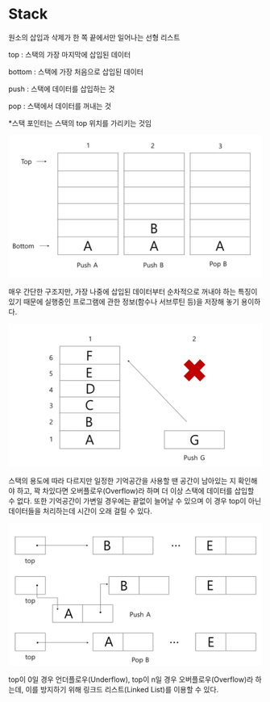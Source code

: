# Stack

원소의 삽입과 삭제가 한 쪽 끝에서만 일어나는 선형 리스트


top : 스택의 가장 마지막에 삽입된 데이터

bottom : 스택에 가장 처음으로 삽입된 데이터

push : 스택에 데이터를 삽입하는 것

pop : 스택에서 데이터를 꺼내는 것

\*스택 포인터는 스택의 top 위치를 가리키는 것임



![stack1](./images/stack1-min.JPG)



매우 간단한 구조지만, 가장 나중에 삽입된 데이터부터 순차적으로 꺼내야 하는 특징이 있기 때문에 실행중인 프로그램에 관한 정보(함수나 서브루틴 등)을 저장해 놓기 용이하다.



![stack2](./images/stack2-min.JPG)



스택의 용도에 따라 다르지만 일정한 기억공간을 사용할 땐 공간이 남아있는 지 확인해야 하고, 꽉 차있다면 오버플로우(Overflow)라 하며 더 이상 스택에 데이터를 삽입할 수 없다. 또한 기억공간이 가변일 경우에는 끝없이 늘어날 수 있으며 이 경우 top이 아닌 데이터들을 처리하는데 시간이 오래 걸릴 수 있다.



![stack3](./images/stack3-min.JPG)



top이 0일 경우 언더플로우(Underflow), top이 n일 경우 오버플로우(Overflow)라 하는데, 이를 방지하기 위해 링크드 리스트(Linked List)를 이용할 수 있다.





